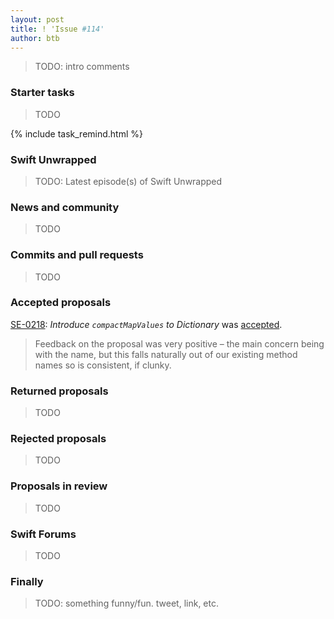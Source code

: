 ```yaml
---
layout: post
title: ! 'Issue #114'
author: btb
---
```


> TODO: intro comments

<!--excerpt-->

### Starter tasks

> TODO

{% include task_remind.html %}

### Swift Unwrapped

> TODO: Latest episode(s) of Swift Unwrapped

### News and community

> TODO

### Commits and pull requests

> TODO

### Accepted proposals

[SE-0218](https://github.com/apple/swift-evolution/blob/master/proposals/0218-introduce-compact-map-values.md): *Introduce `compactMapValues` to Dictionary* was [accepted](https://forums.swift.org/t/accepted-se-0218-introduce-compactmapvalues-to-dictionary/14448).

> Feedback on the proposal was very positive – the main concern being with the name, but this falls naturally out of our existing method names so is consistent, if clunky.

### Returned proposals

> TODO

### Rejected proposals

> TODO

### Proposals in review

> TODO

### Swift Forums

> TODO

### Finally

> TODO: something funny/fun. tweet, link, etc.
